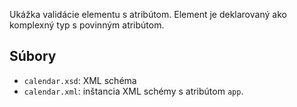 Ukážka validácie elementu s atribútom. Element je deklarovaný ako komplexný typ s povinným atribútom.


## Súbory

* `calendar.xsd`: XML schéma
* `calendar.xml`: inštancia XML schémy s atribútom `app`.
